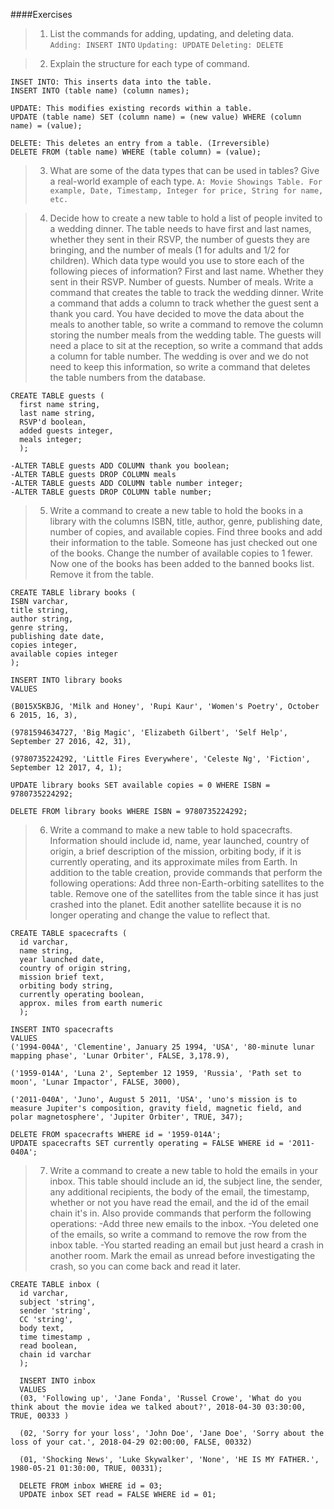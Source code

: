 ####Exercises

>1. List the commands for adding, updating, and deleting data.
`Adding: INSERT INTO`
`Updating: UPDATE`
`Deleting: DELETE`

>2. Explain the structure for each type of command.
```
INSET INTO: This inserts data into the table.
INSERT INTO (table name) (column names);

UPDATE: This modifies existing records within a table.
UPDATE (table name) SET (column name) = (new value) WHERE (column name) = (value);

DELETE: This deletes an entry from a table. (Irreversible)
DELETE FROM (table name) WHERE (table column) = (value);
```
>3. What are some of the data types that can be used in tables? Give a real-world example of each type.
`A: Movie Showings Table. For example, Date, Timestamp, Integer for price, String for name, etc.`

>4. Decide how to create a new table to hold a list of people invited to a wedding dinner. The table needs to have first and last names, whether they sent in their RSVP, the number of guests they are bringing, and the number of meals (1 for adults and 1/2 for children).
Which data type would you use to store each of the following pieces of information?
First and last name.
Whether they sent in their RSVP.
Number of guests.
Number of meals.
Write a command that creates the table to track the wedding dinner.
Write a command that adds a column to track whether the guest sent a thank you card.
You have decided to move the data about the meals to another table, so write a command to remove the column storing the number meals from the wedding table.
The guests will need a place to sit at the reception, so write a command that adds a column for table number.
The wedding is over and we do not need to keep this information, so write a command that deletes the table numbers from the database.
```
CREATE TABLE guests (
  first name string,
  last name string,
  RSVP'd boolean,
  added guests integer,
  meals integer;
  );

-ALTER TABLE guests ADD COLUMN thank you boolean;
-ALTER TABLE guests DROP COLUMN meals
-ALTER TABLE guests ADD COLUMN table number integer;
-ALTER TABLE guests DROP COLUMN table number;
```

>5. Write a command to create a new table to hold the books in a library with the columns ISBN, title, author, genre, publishing date, number of copies, and available copies.
Find three books and add their information to the table.
Someone has just checked out one of the books. Change the number of available copies to 1 fewer.
Now one of the books has been added to the banned books list. Remove it from the table.
```
CREATE TABLE library books (
ISBN varchar,
title string,
author string,
genre string,
publishing date date,
copies integer,
available copies integer
);

INSERT INTO library books
VALUES

(B015X5KBJG, 'Milk and Honey', 'Rupi Kaur', 'Women's Poetry', October 6 2015, 16, 3),

(9781594634727, 'Big Magic', 'Elizabeth Gilbert', 'Self Help', September 27 2016, 42, 31),

(9780735224292, 'Little Fires Everywhere', 'Celeste Ng', 'Fiction', September 12 2017, 4, 1);

UPDATE library books SET available copies = 0 WHERE ISBN = 9780735224292;

DELETE FROM library books WHERE ISBN = 9780735224292;
```

>6. Write a command to make a new table to hold spacecrafts. Information should include id, name, year launched, country of origin, a brief description of the mission, orbiting body, if it is currently operating, and its approximate miles from Earth. In addition to the table creation, provide commands that perform the following operations:
Add three non-Earth-orbiting satellites to the table.
Remove one of the satellites from the table since it has just crashed into the planet.
Edit another satellite because it is no longer operating and change the value to reflect that.
```
CREATE TABLE spacecrafts (
  id varchar,
  name string,
  year launched date,
  country of origin string,
  mission brief text,
  orbiting body string,
  currently operating boolean,
  approx. miles from earth numeric
  );

INSERT INTO spacecrafts
VALUES
('1994-004A', 'Clementine', January 25 1994, 'USA', '80-minute lunar mapping phase', 'Lunar Orbiter', FALSE, 3,178.9),

('1959-014A', 'Luna 2', September 12 1959, 'Russia', 'Path set to moon', 'Lunar Impactor', FALSE, 3000),

('2011-040A', 'Juno', August 5 2011, 'USA', 'uno's mission is to measure Jupiter's composition, gravity field, magnetic field, and polar magnetosphere', 'Jupiter Orbiter', TRUE, 347);

DELETE FROM spacecrafts WHERE id = '1959-014A';
UPDATE spacecrafts SET currently operating = FALSE WHERE id = '2011-040A';
```

>7. Write a command to create a new table to hold the emails in your inbox. This table should include an id, the subject line, the sender, any additional recipients, the body of the email, the timestamp, whether or not you have read the email, and the id of the email chain it's in. Also provide commands that perform the following operations:
-Add three new emails to the inbox.
-You deleted one of the emails, so write a command to remove the row from the inbox table.
-You started reading an email but just heard a crash in another room. Mark the email as unread before investigating the crash, so you can come back and read it later.
```
CREATE TABLE inbox (
  id varchar,
  subject 'string',
  sender 'string',
  CC 'string',
  body text,
  time timestamp ,
  read boolean,
  chain id varchar
  );

  INSERT INTO inbox
  VALUES
  (03, 'Following up', 'Jane Fonda', 'Russel Crowe', 'What do you think about the movie idea we talked about?', 2018-04-30 03:30:00, TRUE, 00333 )

  (02, 'Sorry for your loss', 'John Doe', 'Jane Doe', 'Sorry about the loss of your cat.', 2018-04-29 02:00:00, FALSE, 00332)

  (01, 'Shocking News', 'Luke Skywalker', 'None', 'HE IS MY FATHER.', 1980-05-21 01:30:00, TRUE, 00331);

  DELETE FROM inbox WHERE id = 03;
  UPDATE inbox SET read = FALSE WHERE id = 01;
```

